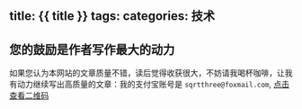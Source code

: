 title: {{ title }}
tags:
categories: 技术
---


## 您的鼓励是作者写作最大的动力

如果您认为本网站的文章质量不错，读后觉得收获很大，不妨请我喝杯咖啡，让我有动力继续写出高质量的文章：我的支付宝账号是 `sqrtthree@foxmail.com`, [点击查看二维码](http://7xl8me.com1.z0.glb.clouddn.com/alipay.JPG)
